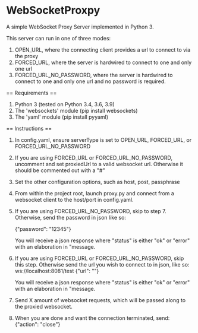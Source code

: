 WebSocketProxpy
=========

A simple WebSocket Proxy Server implemented in Python 3.

This server can run in one of three modes:

1. OPEN_URL, where the connecting client provides a url to connect to via the proxy
2. FORCED_URL, where the server is hardwired to connect to one and only one url
2. FORCED_URL_NO_PASSWORD, where the server is hardwired to connect to one and only one url and no password is required.

== Requirements ==

1. Python 3 (tested on Python 3.4, 3.6, 3.9)
2. The 'websockets' module (pip install websockets)
3. The 'yaml' module (pip install pyyaml)

== Instructions ==

1. In config.yaml, ensure serverType is set to OPEN_URL, FORCED_URL, or FORCED_URL_NO_PASSWORD

2. If you are using FORCED_URL or FORCED_URL_NO_PASSWORD, uncomment and set proxiedUrl to a valid websocket url.
   Otherwise it should be commented out with a "#"

3. Set the other configuration options, such as host, post, passphrase

4. From within the project root, launch proxy.py and connect from a websocket client to the host/port in config.yaml.

5. If you are using FORCED_URL_NO_PASSWORD, skip to step 7. Otherwise, send the password in json like so:

    {"password": "12345"}

    You will receive a json response where "status" is either "ok" or "error" with an elaboration in "message.

6. If you are using FORCED_URL or FORCED_URL_NO_PASSWORD, skip this step. Otherwise send the url you wish to connect
   to in json, like so:
ws://localhost:8081/test
    {"url": ""}

    You will receive a json response where "status" is either "ok" or "error"  with an elaboration in "message.

7. Send X amount of websocket requests, which will be passed along to the proxied websocket.

8. When you are done and want the connection terminated, send:
    {"action": "close"}
